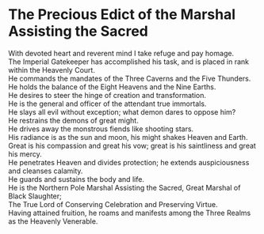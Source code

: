 # The Precious Edict of the Marshal Assisting the Sacred

With devoted heart and reverent mind I take refuge and pay homage.  
The Imperial Gatekeeper has accomplished his task, and is placed in rank within the Heavenly Court.  
He commands the mandates of the Three Caverns and the Five Thunders.  
He holds the balance of the Eight Heavens and the Nine Earths.  
He desires to steer the hinge of creation and transformation.  
He is the general and officer of the attendant true immortals.  
He slays all evil without exception; what demon dares to oppose him?  
He restrains the demons of great might.  
He drives away the monstrous fiends like shooting stars.  
His radiance is as the sun and moon, his might shakes Heaven and Earth.  
Great is his compassion and great his vow; great is his saintliness and great his mercy.  
He penetrates Heaven and divides protection; he extends auspiciousness and cleanses calamity.  
He guards and sustains the body and life.  
He is the Northern Pole Marshal Assisting the Sacred, Great Marshal of Black Slaughter;  
The True Lord of Conserving Celebration and Preserving Virtue.  
Having attained fruition, he roams and manifests among the Three Realms as the Heavenly Venerable.
